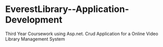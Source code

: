 # EverestLibrary--Application-Development
Third Year Coursework using Asp.net. Crud Application for a Online Video Library Management System

